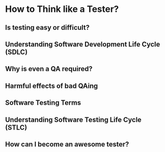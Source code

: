 # How to Think like a Tester?

## Is testing easy or difficult?

## Understanding Software Development Life Cycle (SDLC)

## Why is even a QA required?

## Harmful effects of bad QAing

## Software Testing Terms

## Understanding Software Testing Life Cycle (STLC)

## How can I become an awesome tester?